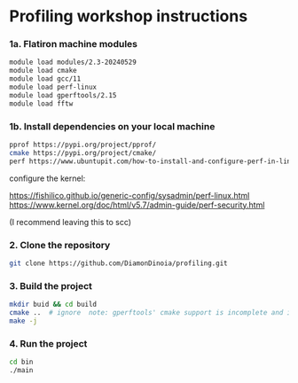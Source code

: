# Profiling workshop instructions

### 1a. Flatiron machine modules
```bash
module load modules/2.3-20240529
module load cmake
module load gcc/11
module load perf-linux
module load gperftools/2.15
module load fftw
```
### 1b. Install dependencies on your local machine
```bash
pprof https://pypi.org/project/pprof/
cmake https://pypi.org/project/cmake/
perf https://www.ubuntupit.com/how-to-install-and-configure-perf-in-linux-distributions/
```
configure the kernel:

https://fishilico.github.io/generic-config/sysadmin/perf-linux.html  
https://www.kernel.org/doc/html/v5.7/admin-guide/perf-security.html  

(I recommend leaving this to scc)

### 2. Clone the repository
```bash
git clone https://github.com/DiamonDinoia/profiling.git
```

### 3. Build the project
```bash
mkdir buid && cd build
cmake ..  # ignore  note: gperftools' cmake support is incomplete and is best-effort only
make -j
```

### 4. Run the project
```bash
cd bin
./main
```
